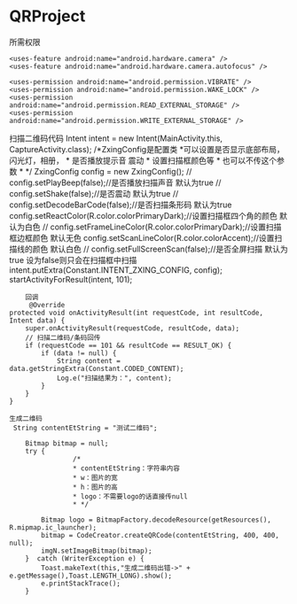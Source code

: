 # QRProject

所需权限
  <uses-permission android:name="android.permission.CAMERA" />
    <uses-permission android:name="android.permission.FLASHLIGHT" />

    <uses-feature android:name="android.hardware.camera" />
    <uses-feature android:name="android.hardware.camera.autofocus" />

    <uses-permission android:name="android.permission.VIBRATE" />
    <uses-permission android:name="android.permission.WAKE_LOCK" />
    <uses-permission android:name="android.permission.READ_EXTERNAL_STORAGE" />
    <uses-permission android:name="android.permission.WRITE_EXTERNAL_STORAGE" />
扫描二维码代码
         Intent intent = new Intent(MainActivity.this, CaptureActivity.class);
                                /*ZxingConfig是配置类
                                 *可以设置是否显示底部布局，闪光灯，相册，
                                 * 是否播放提示音  震动
                                 * 设置扫描框颜色等
                                 * 也可以不传这个参数
                                 * */
        ZxingConfig config = new ZxingConfig();
//                                config.setPlayBeep(false);//是否播放扫描声音 默认为true
//                                config.setShake(false);//是否震动  默认为true
//                                config.setDecodeBarCode(false);//是否扫描条形码 默认为true
        config.setReactColor(R.color.colorPrimaryDark);//设置扫描框四个角的颜色 默认为白色
//                                config.setFrameLineColor(R.color.colorPrimaryDark);//设置扫描框边框颜色 默认无色
        config.setScanLineColor(R.color.colorAccent);//设置扫描线的颜色 默认白色
//                                config.setFullScreenScan(false);//是否全屏扫描  默认为true  设为false则只会在扫描框中扫描
        intent.putExtra(Constant.INTENT_ZXING_CONFIG, config);
        startActivityForResult(intent, 101);
        
        回调
         @Override
    protected void onActivityResult(int requestCode, int resultCode, Intent data) {
        super.onActivityResult(requestCode, resultCode, data);
        // 扫描二维码/条码回传
        if (requestCode == 101 && resultCode == RESULT_OK) {
            if (data != null) {
                String content = data.getStringExtra(Constant.CODED_CONTENT);
                Log.e("扫描结果为：", content);
            }
        }
    }
    
    生成二维码
     String contentEtString = "测试二维码";

        Bitmap bitmap = null;
        try {
                    /*
                    * contentEtString：字符串内容
                    * w：图片的宽
                    * h：图片的高
                    * logo：不需要logo的话直接传null
                    * */

            Bitmap logo = BitmapFactory.decodeResource(getResources(), R.mipmap.ic_launcher);
            bitmap = CodeCreator.createQRCode(contentEtString, 400, 400, null);
            imgN.setImageBitmap(bitmap);
        }  catch (WriterException e) {
            Toast.makeText(this,"生成二维码出错->" + e.getMessage(),Toast.LENGTH_LONG).show();
            e.printStackTrace();
        }
    
    
